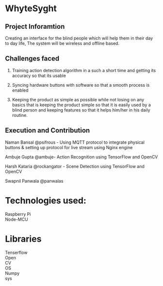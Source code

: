 # WhyteSyght
## Project Inforamtion <br>
Creating an interface for the blind people which will help them in their day to day life,
The system will be wireless and offline based.

## Challenges faced <br>
1. Training action detection algorithm in a such a short time and getting its accuracy so that its usable

2. Syncing hardware buttons with software so that a smooth process is enabled

3. Keeping the product as simple as possible while not losing on any basics that is keeping the product simple so that it is easily used by a blind person and keeping features so that it helps him/her in his daily routine.

## Execution and Contribution <br>
Naman Bansal @psifrous  - Using MQTT protocol to integrate physical buttons & setting up protocol for live stream using Nginx engine

Ambuje Gupta @ambuje- Action Recognition using TensorFlow and OpenCV

Harsh Kataria @rockangator - Scene Detection using TensorFlow and OpenCV

Swapnil Panwala @panwalas


# Technologies used: 
Raspberry Pi  <br> 
Node-MCU

# Libraries <br>
Tenserflow <br> Open <br> CV<br> OS<br> Numpy <br>sys 
